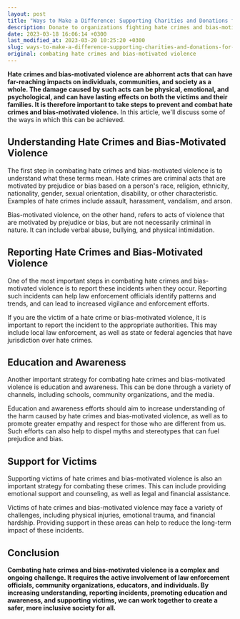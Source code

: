 ```yaml
---
layout: post
title: "Ways to Make a Difference: Supporting Charities and Donations for Combatting Hate Crimes and Bias-Motivated Violence"
description: Donate to organizations fighting hate crimes and bias-motivated violence and help make the world a safer place for all.
date: 2023-03-18 16:06:14 +0300
last_modified_at: 2023-03-20 10:25:20 +0300
slug: ways-to-make-a-difference-supporting-charities-and-donations-for-combatting-hate-crimes-and-bias-motivated-violence
original: combating hate crimes and bias-motivated violence
---
```

**Hate crimes and bias-motivated violence are abhorrent acts that can have far-reaching impacts on individuals, communities, and society as a whole. The damage caused by such acts can be physical, emotional, and psychological, and can have lasting effects on both the victims and their families. It is therefore important to take steps to prevent and combat hate crimes and bias-motivated violence.** In this article, we'll discuss some of the ways in which this can be achieved.

## Understanding Hate Crimes and Bias-Motivated Violence

The first step in combating hate crimes and bias-motivated violence is to understand what these terms mean. Hate crimes are criminal acts that are motivated by prejudice or bias based on a person's race, religion, ethnicity, nationality, gender, sexual orientation, disability, or other characteristic. Examples of hate crimes include assault, harassment, vandalism, and arson.

Bias-motivated violence, on the other hand, refers to acts of violence that are motivated by prejudice or bias, but are not necessarily criminal in nature. It can include verbal abuse, bullying, and physical intimidation.

## Reporting Hate Crimes and Bias-Motivated Violence

One of the most important steps in combating hate crimes and bias-motivated violence is to report these incidents when they occur. Reporting such incidents can help law enforcement officials identify patterns and trends, and can lead to increased vigilance and enforcement efforts.

If you are the victim of a hate crime or bias-motivated violence, it is important to report the incident to the appropriate authorities. This may include local law enforcement, as well as state or federal agencies that have jurisdiction over hate crimes.

## Education and Awareness

Another important strategy for combating hate crimes and bias-motivated violence is education and awareness. This can be done through a variety of channels, including schools, community organizations, and the media.

Education and awareness efforts should aim to increase understanding of the harm caused by hate crimes and bias-motivated violence, as well as to promote greater empathy and respect for those who are different from us. Such efforts can also help to dispel myths and stereotypes that can fuel prejudice and bias.

## Support for Victims

Supporting victims of hate crimes and bias-motivated violence is also an important strategy for combating these crimes. This can include providing emotional support and counseling, as well as legal and financial assistance.

Victims of hate crimes and bias-motivated violence may face a variety of challenges, including physical injuries, emotional trauma, and financial hardship. Providing support in these areas can help to reduce the long-term impact of these incidents.

## Conclusion

**Combating hate crimes and bias-motivated violence is a complex and ongoing challenge. It requires the active involvement of law enforcement officials, community organizations, educators, and individuals. By increasing understanding, reporting incidents, promoting education and awareness, and supporting victims, we can work together to create a safer, more inclusive society for all.**